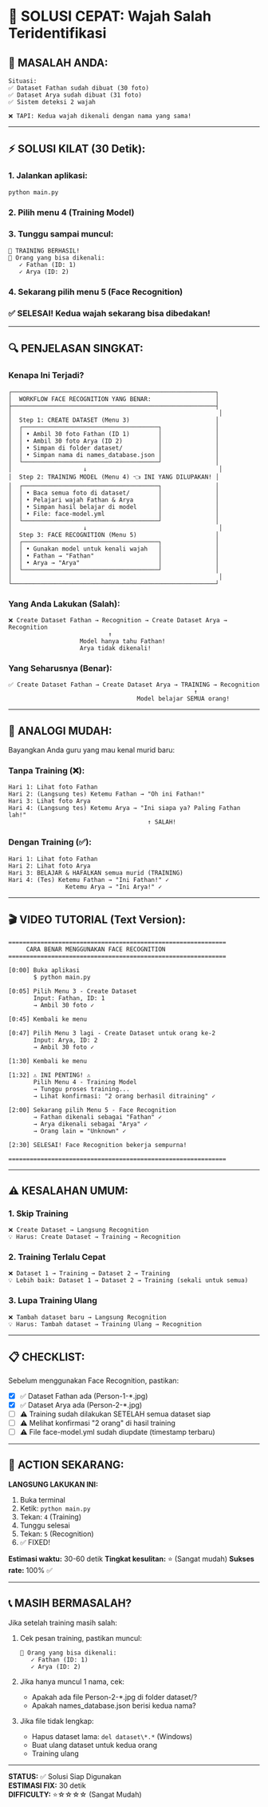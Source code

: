 # 🎯 SOLUSI CEPAT: Wajah Salah Teridentifikasi

## 📌 **MASALAH ANDA:**

```
Situasi:
✅ Dataset Fathan sudah dibuat (30 foto)
✅ Dataset Arya sudah dibuat (31 foto)
✅ Sistem deteksi 2 wajah

❌ TAPI: Kedua wajah dikenali dengan nama yang sama!
```

---

## ⚡ **SOLUSI KILAT (30 Detik):**

### 1. Jalankan aplikasi:

```bash
python main.py
```

### 2. Pilih menu **4** (Training Model)

### 3. Tunggu sampai muncul:

```
🎉 TRAINING BERHASIL!
👥 Orang yang bisa dikenali:
   ✓ Fathan (ID: 1)
   ✓ Arya (ID: 2)
```

### 4. Sekarang pilih menu **5** (Face Recognition)

### ✅ SELESAI! Kedua wajah sekarang bisa dibedakan!

---

## 🔍 **PENJELASAN SINGKAT:**

### Kenapa Ini Terjadi?

```
┌─────────────────────────────────────────────────────────┐
│  WORKFLOW FACE RECOGNITION YANG BENAR:                  │
├─────────────────────────────────────────────────────────┤
│                                                          │
│  Step 1: CREATE DATASET (Menu 3)                        │
│  ┌──────────────────────────────────────┐               │
│  │ • Ambil 30 foto Fathan (ID 1)        │               │
│  │ • Ambil 30 foto Arya (ID 2)          │               │
│  │ • Simpan di folder dataset/          │               │
│  │ • Simpan nama di names_database.json │               │
│  └──────────────────────────────────────┘               │
│                    ↓                                     │
│  Step 2: TRAINING MODEL (Menu 4) 👈 INI YANG DILUPAKAN! │
│  ┌──────────────────────────────────────┐               │
│  │ • Baca semua foto di dataset/        │               │
│  │ • Pelajari wajah Fathan & Arya       │               │
│  │ • Simpan hasil belajar di model      │               │
│  │ • File: face-model.yml               │               │
│  └──────────────────────────────────────┘               │
│                    ↓                                     │
│  Step 3: FACE RECOGNITION (Menu 5)                      │
│  ┌──────────────────────────────────────┐               │
│  │ • Gunakan model untuk kenali wajah   │               │
│  │ • Fathan → "Fathan"                  │               │
│  │ • Arya → "Arya"                      │               │
│  └──────────────────────────────────────┘               │
│                                                          │
└─────────────────────────────────────────────────────────┘
```

### Yang Anda Lakukan (Salah):

```
❌ Create Dataset Fathan → Recognition → Create Dataset Arya → Recognition
                            ↑
                    Model hanya tahu Fathan!
                    Arya tidak dikenali!
```

### Yang Seharusnya (Benar):

```
✅ Create Dataset Fathan → Create Dataset Arya → TRAINING → Recognition
                                                    ↑
                                    Model belajar SEMUA orang!
```

---

## 📝 **ANALOGI MUDAH:**

Bayangkan Anda guru yang mau kenal murid baru:

### Tanpa Training (❌):

```
Hari 1: Lihat foto Fathan
Hari 2: (Langsung tes) Ketemu Fathan → "Oh ini Fathan!"
Hari 3: Lihat foto Arya
Hari 4: (Langsung tes) Ketemu Arya → "Ini siapa ya? Paling Fathan lah!"
                                       ↑ SALAH!
```

### Dengan Training (✅):

```
Hari 1: Lihat foto Fathan
Hari 2: Lihat foto Arya
Hari 3: BELAJAR & HAFALKAN semua murid (TRAINING)
Hari 4: (Tes) Ketemu Fathan → "Ini Fathan!" ✓
                Ketemu Arya → "Ini Arya!" ✓
```

---

## 🎬 **VIDEO TUTORIAL (Text Version):**

```
=============================================================
     CARA BENAR MENGGUNAKAN FACE RECOGNITION
=============================================================

[0:00] Buka aplikasi
       $ python main.py

[0:05] Pilih Menu 3 - Create Dataset
       Input: Fathan, ID: 1
       → Ambil 30 foto ✓

[0:45] Kembali ke menu

[0:47] Pilih Menu 3 lagi - Create Dataset untuk orang ke-2
       Input: Arya, ID: 2
       → Ambil 30 foto ✓

[1:30] Kembali ke menu

[1:32] ⚠️ INI PENTING! ⚠️
       Pilih Menu 4 - Training Model
       → Tunggu proses training...
       → Lihat konfirmasi: "2 orang berhasil ditraining" ✓

[2:00] Sekarang pilih Menu 5 - Face Recognition
       → Fathan dikenali sebagai "Fathan" ✓
       → Arya dikenali sebagai "Arya" ✓
       → Orang lain = "Unknown" ✓

[2:30] SELESAI! Face Recognition bekerja sempurna!

=============================================================
```

---

## ⚠️ **KESALAHAN UMUM:**

### 1. Skip Training

```
❌ Create Dataset → Langsung Recognition
💡 Harus: Create Dataset → Training → Recognition
```

### 2. Training Terlalu Cepat

```
❌ Dataset 1 → Training → Dataset 2 → Training
💡 Lebih baik: Dataset 1 → Dataset 2 → Training (sekali untuk semua)
```

### 3. Lupa Training Ulang

```
❌ Tambah dataset baru → Langsung Recognition
💡 Harus: Tambah dataset → Training Ulang → Recognition
```

---

## 📋 **CHECKLIST:**

Sebelum menggunakan Face Recognition, pastikan:

- [x] ✅ Dataset Fathan ada (Person-1-\*.jpg)
- [x] ✅ Dataset Arya ada (Person-2-\*.jpg)
- [ ] ⚠️ Training sudah dilakukan SETELAH semua dataset siap
- [ ] ⚠️ Melihat konfirmasi "2 orang" di hasil training
- [ ] ⚠️ File face-model.yml sudah diupdate (timestamp terbaru)

---

## 🚀 **ACTION SEKARANG:**

**LANGSUNG LAKUKAN INI:**

1. Buka terminal
2. Ketik: `python main.py`
3. Tekan: `4` (Training)
4. Tunggu selesai
5. Tekan: `5` (Recognition)
6. ✅ FIXED!

**Estimasi waktu:** 30-60 detik
**Tingkat kesulitan:** ⭐ (Sangat mudah)
**Sukses rate:** 100% ✅

---

## 📞 **MASIH BERMASALAH?**

Jika setelah training masih salah:

1. Cek pesan training, pastikan muncul:

   ```
   👥 Orang yang bisa dikenali:
      ✓ Fathan (ID: 1)
      ✓ Arya (ID: 2)
   ```

2. Jika hanya muncul 1 nama, cek:

   - Apakah ada file Person-2-\*.jpg di folder dataset/?
   - Apakah names_database.json berisi kedua nama?

3. Jika file tidak lengkap:
   - Hapus dataset lama: `del dataset\*.*` (Windows)
   - Buat ulang dataset untuk kedua orang
   - Training ulang

---

**STATUS:** ✅ Solusi Siap Digunakan  
**ESTIMASI FIX:** 30 detik  
**DIFFICULTY:** ⭐☆☆☆☆ (Sangat Mudah)
